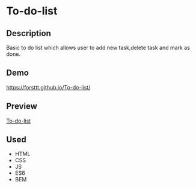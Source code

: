 # To-do-list
## Description
Basic to do list which allows user to add new task,delete task and mark as done.
## Demo
https://forsttt.github.io/To-do-list/
## Preview
[To-do-list](pictures/To-do-list--preview.jpg)
## Used
- HTML
- CSS
- JS
- ES6
- BEM
